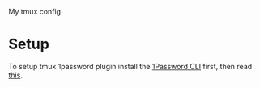 My tmux config

# Setup

To setup tmux 1password plugin install the
[1Password CLI](https://app-updates.agilebits.com/product_history/CLI) first,
then read [this](https://github.com/yardnsm/tmux-1password#usage).
